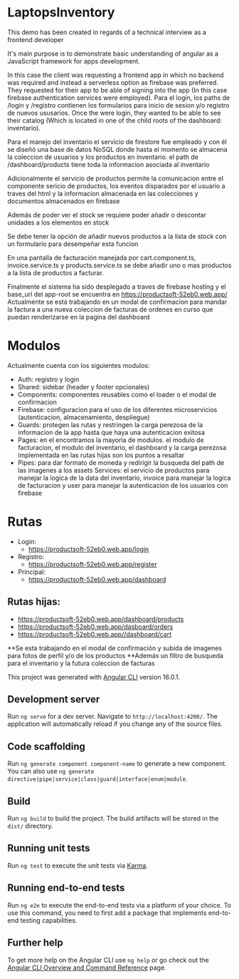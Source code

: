 # LaptopsInventory

This demo has been created in regards of a technical interview as a frontend developer

It's main purpose is to demonstrate basic understanding of angular as a JavaScript framework for apps development.

In this case the client was requesting a frontend app in which no backend was required and instead a serverless option as firebase was preferred.
They requested for their app to be able of signing into the app (In this case firebase authentication services were employed).
Para el login, los paths de /login y /registro contienen los formularios para inicio de sesion y/o registro de nuevos ususarios.
Once the were login, they wanted to be able to see their catalog (Which is located in one of the child roots of the dashboard: inventario).

Para el manejo del inventario el servicio de firestore fue empleado y con él se diseñó una base de datos NoSQL donde hasta el momento se almacena la coleccion de usuarios y los productos en inventario. el path de /dashboard/products tiene toda la informacion asociada al inventario

Adicionalmente el servicio de productos permite la comunicacion entre el componente sericio de productos, los eventos disparados por el usuario a traves del html y la informacion almacenada en las colecciones y documentos almacenados en firebase

Además de poder ver el stock se requiere poder añadir o descontar unidades a los elementos en stock

Se debe tener la opción de añadir nuevos productos a la lista de stock con un formulario para desempeñar esta funcion

En una pantalla de facturación manejada por cart.component.ts, invoice.service.ts y products.service.ts se debe añadir uno o mas productos a la lista de productos a facturar.

Finalmente el sistema ha sido desplegado a traves de firebase hosting y el base_url del app-root se encuentra en https://productsoft-52eb0.web.app/
Actualmente se está trabajando en un modal de confirmacion para mandar la factura a una nueva coleccion de facturas de ordenes en curso que puedan renderizarse en la pagina del dashboard

# Modulos
Actualmente cuenta con los siguientes modulos:
- Auth: registro y login
- Shared: sidebar (header y footer opcionales)
- Components: componentes reusables como el loader o el modal de confirmacion
- Firebase: configuracion para el uso de los diferentes microservicios (autenticacion, almacenamiento, despliegue)
- Guards: protegen las rutas y restringen la carga perezosa de la informacion de la app hasta que haya una autenticacion exitosa 
- Pages: en el encontramos la mayoria de modulos. el modulo de facturacion, el modulo del inventario, el dashboard y la carga perezosa implementada en las rutas hijas son los puntos a resaltar
- Pipes: para dar formato de moneda y redirigir la busqueda del path de las imagenes a los assets
Services: el servicio de productos para manejar la logica de la data del inventario, invoice para manejar la logica de facturacion y user para manejar la autenticacion de los usuarios con firebase

# Rutas
- Login:
  - https://productsoft-52eb0.web.app/login
- Registro:
  - https://productsoft-52eb0.web.app/register
- Principal:
  - https://productsoft-52eb0.web.app/dashboard
## Rutas hijas:
- https://productsoft-52eb0.web.app/dashboard/products
- https://productsoft-52eb0.web.app/dasboard/orders
- https://productsoft-52eb0.web.app//dashboard/cart

**Se esta trabajando en el modal de confirmación y subida de imagenes para fotos de perfil y/o de los productos
**Además un filtro de busqueda para el inventario y la futura coleccion de facturas

This project was generated with [Angular CLI](https://github.com/angular/angular-cli) version 16.0.1.

## Development server

Run `ng serve` for a dev server. Navigate to `http://localhost:4200/`. The application will automatically reload if you change any of the source files.

## Code scaffolding

Run `ng generate component component-name` to generate a new component. You can also use `ng generate directive|pipe|service|class|guard|interface|enum|module`.

## Build

Run `ng build` to build the project. The build artifacts will be stored in the `dist/` directory.

## Running unit tests

Run `ng test` to execute the unit tests via [Karma](https://karma-runner.github.io).

## Running end-to-end tests

Run `ng e2e` to execute the end-to-end tests via a platform of your choice. To use this command, you need to first add a package that implements end-to-end testing capabilities.

## Further help

To get more help on the Angular CLI use `ng help` or go check out the [Angular CLI Overview and Command Reference](https://angular.io/cli) page.
